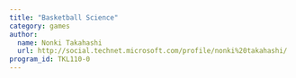 ```yaml
---
title: "Basketball Science"
category: games
author:
  name: Nonki Takahashi
  url: http://social.technet.microsoft.com/profile/nonki%20takahashi/
program_id: TKL110-0
---
```

